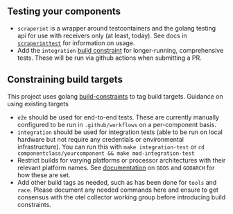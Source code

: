 
## Testing your components

- `scraperint` is a wrapper around testcontainers and the golang testing api for use with receivers only (at least, today).  See docs in [`scraperinttest`](../internal/coreinternal/scraperinttest/README.md) for information on usage.
- Add the `integration` [build constraint](#constraining-build-targets) for longer-running, comprehensive tests.  These will be run via github actions when submitting a PR.

## Constraining build targets

This project uses golang [build-constraints](https://pkg.go.dev/cmd/go#hdr-Build_constraints) to tag build targets.  Guidance on using existing targets

- `e2e` should be used for end-to-end tests.  These are currently manually configured to be run in `.github/workflows` on a per-component basis.
- `integration` should be used for integration tests (able to be run on local hardware but not require any credentials or environmental infrastructure).  You can run this with `make integration-test` or `cd componentclass/yourcomponent && make mod-integration-test`
- Restrict builds for varying platforms or processor architectures with their relevant platform names.  See [documentation](https://pkg.go.dev/cmd/go#hdr-Build_constraints) on `GOOS` and `GOOARCH` for how these are set.
- Add other build tags as needed, such as has been done for `tools` and `race`.  Please document any needed commands here and ensure to get consensus with the otel collector working group before introducing build constraints.
